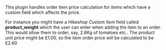 This plugin handles order item price calculation for items which have a custom field which affects the price.

For instance you might have a _Hikashop Custom Item_ field called **product_weight** which the user can enter when adding the item to an order. This would allow them to order, say, 2.6Kg of tomatoes etc.. The product unit price might be £1.00, so the item order price will be calculated to be £2.60
